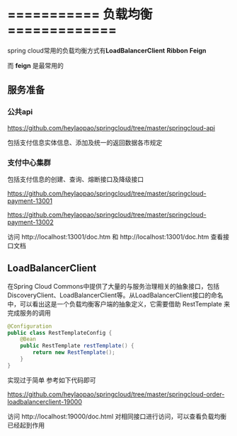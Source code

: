 # ===========    负载均衡    =============

spring cloud常用的负载均衡方式有**LoadBalancerClient**  **Ribbon**   **Feign**

而 **feign** 是最常用的

## 服务准备

### 公共api

 https://github.com/heylaopao/springcloud/tree/master/springcloud-api 

包括支付信息实体信息、添加及统一的返回数据各市规定

### 支付中心集群

包括支付信息的创建、查询、熔断接口及降级接口

 https://github.com/heylaopao/springcloud/tree/master/springcloud-payment-13001 

 https://github.com/heylaopao/springcloud/tree/master/springcloud-payment-13002 

访问  http://localhost:13001/doc.htm  和  http://localhost:13001/doc.htm  查看接口文档

## LoadBalancerClient

在Spring Cloud Commons中提供了大量的与服务治理相关的抽象接口，包括DiscoveryClient、LoadBalancerClient等。从LoadBalancerClient接口的命名中，可以看出这是一个负载均衡客户端的抽象定义，它需要借助 RestTemplate 来完成服务的调用

~~~java
@Configuration
public class RestTemplateConfig {
    @Bean
    public RestTemplate restTemplate() {
        return new RestTemplate();
    }
}
~~~

实现过于简单 参考如下代码即可

 https://github.com/heylaopao/springcloud/tree/master/springcloud-order-loadbalancerclient-19000 

访问  http://localhost:19000/doc.html  对相同接口进行访问，可以查看负载均衡已经起到作用